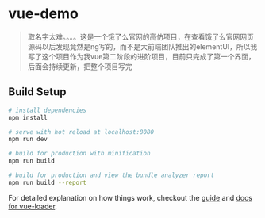 # vue-demo

> 取名字太难。。。。这是一个饿了么官网的高仿项目，在查看饿了么官网网页源码以后发现竟然是ng写的，而不是大前端团队推出的elementUI，所以我写了这个项目作为我vue第二阶段的进阶项目，目前只完成了第一个界面，后面会持续更新，把整个项目写完

## Build Setup

``` bash
# install dependencies
npm install

# serve with hot reload at localhost:8080
npm run dev

# build for production with minification
npm run build

# build for production and view the bundle analyzer report
npm run build --report
```

For detailed explanation on how things work, checkout the [guide](http://vuejs-templates.github.io/webpack/) and [docs for vue-loader](http://vuejs.github.io/vue-loader).
